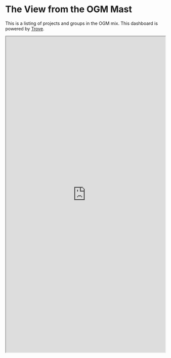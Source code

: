 # The View from the OGM Mast

This is a listing of projects and groups in the OGM mix. This dashboard is powered by [Trove](https://www.catalist.network/about).

<iframe src="https://www.catalist.network/group/ogm?tab=Projects" width="100%" height="1000px" title="Projects"></iframe>

